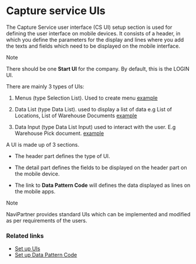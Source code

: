 # Capture service UIs

The Capture Service user interface (CS UI) setup section is used for defining the user interface on mobile devices. It consists of a header, in which you define the parameters for the display and lines where you add the texts and fields which need to be displayed on the mobile interface. 

> [!Note]
> There should be one **Start UI** for the company. By default, this is the LOGIN UI.

There are mainly 3 types of UIs:

1. Menus (type Selection List). 
    Used to create menu
    [example](../images/menu-type-ui.JPG)

2. Data List (type Data List).
    used to display a list of data e.g List of Locations, List of Warehouse Documents
    [example](../images/datalist-type-ui.JPG)

3. Data Input (type Data List Input)
    used to interact with the user. E.g Warehouse Pick document.
    [example](../images/datainput-type.JPG)


A UI is made up of 3 sections.

- The header part defines the type of UI.

- The detail part defines the fields to be displayed on the header part on the mobile device.

- The link to **Data Pattern Code** will defines the data displayed as lines on the mobile apps.



> [!Note]
> NaviPartner provides standard UIs which can be implemented and modified as per requirements of the users.



### Related links

- [Set up UIs](../howto/set-up-cs-uis.md)
- [Set up Data Pattern Code](../howto/set-up-datapatterncode.md)
